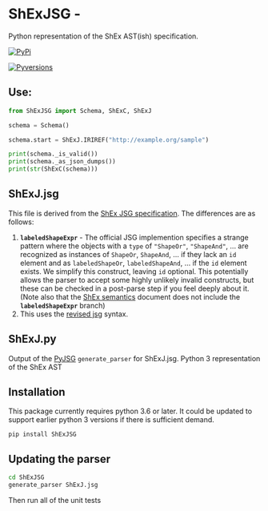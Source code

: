 # ShExJSG - 
Python representation of the ShEx AST(ish) specification. 

[![PyPi](https://version-image.appspot.com/pypi/?name=ShExJSG)](https://pypi.python.org/pypi/ShExJSG)

[![Pyversions](https://img.shields.io/pypi/pyversions/PyShEx.svg)](https://pypi.python.org/pypi/PyShEx)

## Use:
```python
from ShExJSG import Schema, ShExC, ShExJ

schema = Schema()

schema.start = ShExJ.IRIREF("http://example.org/sample")

print(schema._is_valid())
print(schema._as_json_dumps())
print(str(ShExC(schema)))
```





## ShExJ.jsg
This file is derived from the [ShEx JSG specification](https://github.com/shexSpec/shexTest/blob/master/doc/ShExJ.jsg).  The differences are as follows:

1) **`labeledShapeExpr`** - The official JSG implemention specifies a strange pattern where the objects with a `type` of `"ShapeOr"`, `"ShapeAnd"`, ... are recognized as instances of `ShapeOr`, `ShapeAnd`, ... if they lack an `id` element and as `labeledShapeOr`, `labeledShapeAnd`, ... if the `id` element exists.  We simplify this construct, leaving `id` optional.  This potentially allows the parser to accept some highly unlikely invalid constructs, but these can be checked in a post-parse step if you feel deeply about it. (Note also that the [ShEx semantics](http://shex.io/shex-semantics/#node-constraints) document does not include the **`labeledShapeExpr`** branch)
2) This uses the [revised jsg](https://github.com/hsolbrig/pyjsg) syntax.


## ShExJ.py
Output of the [PyJSG](https://github.com/hsolbrig/pyjsg) `generate_parser` for ShExJ.jsg.  Python 3 representation of the ShEx AST


## Installation

This package currently requires python 3.6 or later.  It could be updated to support earlier python 3 versions if there is sufficient demand.

```text
pip install ShExJSG
```

## Updating the parser
```bash
cd ShExJSG
generate_parser ShExJ.jsg
```

Then run all of the unit tests